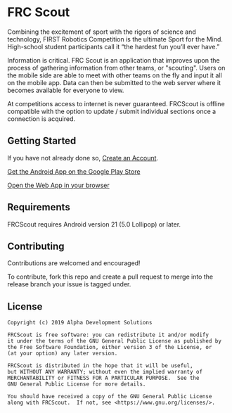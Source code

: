 # FRC Scout
Combining the excitement of sport with the rigors of science and technology, FIRST Robotics Competition is the ultimate Sport for the Mind. High-school student participants call it “the hardest fun you’ll ever have.”

Information is critical. FRC Scout is an application that improves upon the process of gathering information from other teams, or "scouting". Users on the mobile side are able to meet with other teams on the fly and input it all on the mobile app. Data can then be submitted to the web server where it becomes available for everyone to view.

At competitions access to internet is never guaranteed. FRCScout is offline compatible with the option to update / submit individual sections once a connection is acquired.

## Getting Started
If you have not already done so, [Create an Account](https://www.frcscout.app/signup).

[Get the Android App on the Google Play Store](https://play.google.com/store/apps/details?id=com.alphadevelopmentsolutions.frcscout)

[Open the Web App in your browser](https://www.frcscout.app)

## Requirements
FRCScout requires Android version 21 (5.0 Lollipop) or later.

    
## Contributing
Contributions are welcomed and encouraged! 

To contribute, fork this repo and create a pull request to merge into the release branch your issue is tagged under.

## License
    
    Copyright (c) 2019 Alpha Development Solutions
    
    FRCScout is free software: you can redistribute it and/or modify
    it under the terms of the GNU General Public License as published by
    the Free Software Foundation, either version 3 of the License, or
    (at your option) any later version.

    FRCScout is distributed in the hope that it will be useful,
    but WITHOUT ANY WARRANTY; without even the implied warranty of
    MERCHANTABILITY or FITNESS FOR A PARTICULAR PURPOSE.  See the
    GNU General Public License for more details.

    You should have received a copy of the GNU General Public License
    along with FRCScout.  If not, see <https://www.gnu.org/licenses/>.
